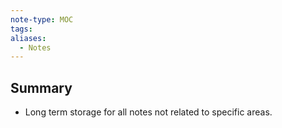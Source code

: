 ```yaml
---
note-type: MOC
tags:
aliases:
  - Notes
---
```

## Summary
- Long term storage for all notes not related to specific areas.